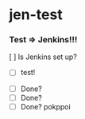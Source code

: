 # jen-test
### Test => Jenkins!!!
[ ] Is Jenkins set up?

- [ ] test!
* [ ] Done? 
* [ ] Done? 
* [ ] Done? 
pokppoi
